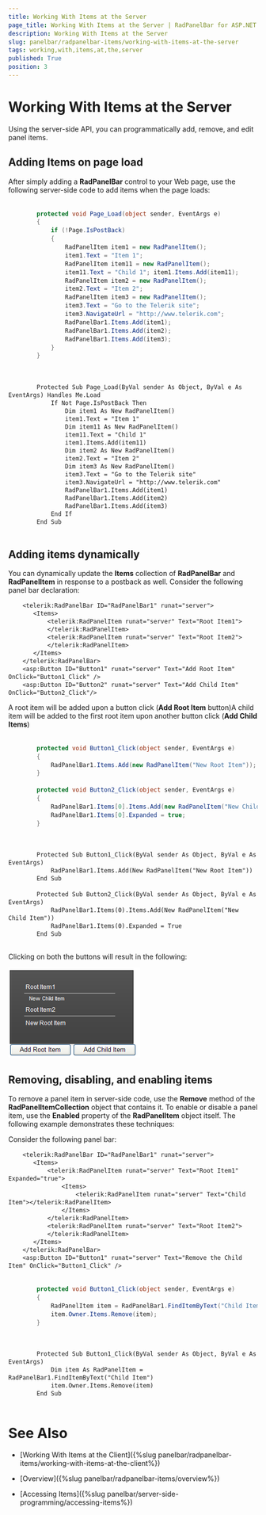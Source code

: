 ```yaml
---
title: Working With Items at the Server
page_title: Working With Items at the Server | RadPanelBar for ASP.NET AJAX Documentation
description: Working With Items at the Server
slug: panelbar/radpanelbar-items/working-with-items-at-the-server
tags: working,with,items,at,the,server
published: True
position: 3
---
```


# Working With Items at the Server



Using the server-side API, you can programmatically add, remove, and edit panel items.

## Adding Items on page load

After simply adding a **RadPanelBar** control to your Web page, use the following server-side code to add items when the page loads:



````C#
	
	    protected void Page_Load(object sender, EventArgs e) 
	    { 
	        if (!Page.IsPostBack) 
	        { 
	            RadPanelItem item1 = new RadPanelItem(); 
	            item1.Text = "Item 1"; 
	            RadPanelItem item11 = new RadPanelItem(); 
	            item11.Text = "Child 1"; item1.Items.Add(item11); 
	            RadPanelItem item2 = new RadPanelItem();
	            item2.Text = "Item 2"; 
	            RadPanelItem item3 = new RadPanelItem();
	            item3.Text = "Go to the Telerik site"; 
	            item3.NavigateUrl = "http://www.telerik.com"; 
	            RadPanelBar1.Items.Add(item1); 
	            RadPanelBar1.Items.Add(item2); 
	            RadPanelBar1.Items.Add(item3); 
	        } 
	    }
	
````
````VB.NET
	
	    Protected Sub Page_Load(ByVal sender As Object, ByVal e As EventArgs) Handles Me.Load
	        If Not Page.IsPostBack Then
	            Dim item1 As New RadPanelItem()
	            item1.Text = "Item 1"
	            Dim item11 As New RadPanelItem()
	            item11.Text = "Child 1"
	            item1.Items.Add(item11)
	            Dim item2 As New RadPanelItem()
	            item2.Text = "Item 2"
	            Dim item3 As New RadPanelItem()
	            item3.Text = "Go to the Telerik site"
	            item3.NavigateUrl = "http://www.telerik.com"
	            RadPanelBar1.Items.Add(item1)
	            RadPanelBar1.Items.Add(item2)
	            RadPanelBar1.Items.Add(item3)
	        End If
	    End Sub
	
````


## Adding items dynamically

You can dynamically update the **Items** collection of **RadPanelBar** and **RadPanelItem** in response to a postback as well. Consider the following panel bar declaration:

````ASPNET
	<telerik:RadPanelBar ID="RadPanelBar1" runat="server">
	   <Items>
	       <telerik:RadPanelItem runat="server" Text="Root Item1">
	       </telerik:RadPanelItem>
	       <telerik:RadPanelItem runat="server" Text="Root Item2">                  
	       </telerik:RadPanelItem>               
	   </Items>           
	</telerik:RadPanelBar>
	<asp:Button ID="Button1" runat="server" Text="Add Root Item" OnClick="Button1_Click" />
	<asp:Button ID="Button2" runat="server" Text="Add Child Item" OnClick="Button2_Click"/> 
````



A root item will be added upon a button click (**Add Root Item** button)A child item will be added to the first root item upon another button click (**Add Child Items**)



````C#
	
	    protected void Button1_Click(object sender, EventArgs e) 
	    { 
	        RadPanelBar1.Items.Add(new RadPanelItem("New Root Item")); 
	    }
	    
	    protected void Button2_Click(object sender, EventArgs e) 
	    { 
	        RadPanelBar1.Items[0].Items.Add(new RadPanelItem("New Child Item")); 
	        RadPanelBar1.Items[0].Expanded = true; 
	    }
	
````
````VB.NET
	
	    Protected Sub Button1_Click(ByVal sender As Object, ByVal e As EventArgs)
	        RadPanelBar1.Items.Add(New RadPanelItem("New Root Item"))
	    End Sub
	
	    Protected Sub Button2_Click(ByVal sender As Object, ByVal e As EventArgs)
	        RadPanelBar1.Items(0).Items.Add(New RadPanelItem("New Child Item"))
	        RadPanelBar1.Items(0).Expanded = True
	    End Sub
	
````


Clicking on both the buttons will result in the following:

![PanelBar](images/panelbar_additemsonbuttonclick.gif)

## Removing, disabling, and enabling items

To remove a panel item in server-side code, use the **Remove** method of the **RadPanelItemCollection** object that contains it. To enable or disable a panel item, use the **Enabled** property of the **RadPanelItem** object itself. The following example demonstrates these techniques:

Consider the following panel bar:

````ASPNET
	<telerik:RadPanelBar ID="RadPanelBar1" runat="server">
	   <Items>
	       <telerik:RadPanelItem runat="server" Text="Root Item1" Expanded="true">
	           <Items>
	               <telerik:RadPanelItem runat="server" Text="Child Item"></telerik:RadPanelItem>
	           </Items>
	       </telerik:RadPanelItem>
	       <telerik:RadPanelItem runat="server" Text="Root Item2">                  
	       </telerik:RadPanelItem>               
	   </Items>           
	</telerik:RadPanelBar>
	<asp:Button ID="Button1" runat="server" Text="Remove the Child Item" OnClick="Button1_Click" /> 
````





````C#
	
	    protected void Button1_Click(object sender, EventArgs e)
	    { 
	        RadPanelItem item = RadPanelBar1.FindItemByText("Child Item"); 
	        item.Owner.Items.Remove(item); 
	    }
	
````
````VB.NET
	
	    Protected Sub Button1_Click(ByVal sender As Object, ByVal e As EventArgs)
	        Dim item As RadPanelItem = RadPanelBar1.FindItemByText("Child Item")
	        item.Owner.Items.Remove(item)
	    End Sub
	
````


# See Also

 * [Working With Items at the Client]({%slug panelbar/radpanelbar-items/working-with-items-at-the-client%})

 * [Overview]({%slug panelbar/radpanelbar-items/overview%})

 * [Accessing Items]({%slug panelbar/server-side-programming/accessing-items%})
